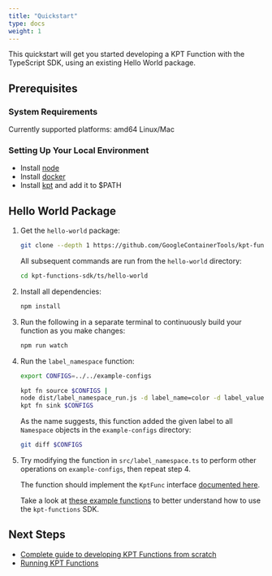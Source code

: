 ```yaml
---
title: "Quickstart"
type: docs
weight: 1
---
```


This quickstart will get you started developing a KPT Function with the TypeScript SDK,
using an existing Hello World package.

## Prerequisites

### System Requirements

Currently supported platforms: amd64 Linux/Mac

### Setting Up Your Local Environment

- Install [node][download-node]
- Install [docker][install-docker]
- Install [kpt][download-kpt] and add it to \$PATH

## Hello World Package

1. Get the `hello-world` package:

   ```sh
   git clone --depth 1 https://github.com/GoogleContainerTools/kpt-functions-sdk.git
   ```

   All subsequent commands are run from the `hello-world` directory:

   ```sh
   cd kpt-functions-sdk/ts/hello-world
   ```

1. Install all dependencies:

   ```sh
   npm install
   ```

1. Run the following in a separate terminal to continuously build your function as you make changes:

   ```sh
   npm run watch
   ```

1. Run the `label_namespace` function:

   ```sh
   export CONFIGS=../../example-configs

   kpt fn source $CONFIGS |
   node dist/label_namespace_run.js -d label_name=color -d label_value=orange |
   kpt fn sink $CONFIGS
   ```

   As the name suggests, this function added the given label to all `Namespace` objects
   in the `example-configs` directory:

   ```sh
   git diff $CONFIGS
   ```

1. Try modifying the function in `src/label_namespace.ts` to perform other operations
   on `example-configs`, then repeat step 4.

   The function should implement the `KptFunc` interface [documented here][api-kptfunc].

   Take a look at [these example functions][demo-funcs] to better understand how to use
   the `kpt-functions` SDK.

## Next Steps

- [Complete guide to developing KPT Functions from scratch](../develop)
- [Running KPT Functions](../../run)

[download-node]: https://nodejs.org/en/download/
[install-node]: https://github.com/nodejs/help/wiki/Installation
[install-docker]: https://docs.docker.com/v17.09/engine/installation
[download-kpt]: https://googlecontainertools.github.io/kpt/installation/
[demo-funcs]: https://github.com/GoogleContainerTools/kpt-functions-sdk/tree/master/ts/demo-functions/src
[api-kptfunc]: https://googlecontainertools.github.io/kpt-functions-sdk/docs/api/interfaces/_types_.kptfunc.html
